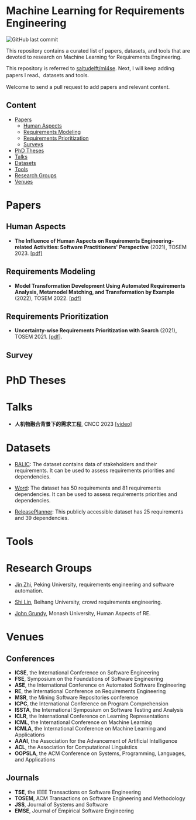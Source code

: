 # Machine Learning for Requirements Engineering
![GitHub last commit](https://img.shields.io/github/last-commit/jdm4pku/ml4re)

This repository contains a curated list of papers, datasets, and tools that are devoted to research on Machine Learning for Requirements Engineering. 

This repository is referred to [saltudelft/ml4se](https://github.com/saltudelft/ml4se). Next, I will keep adding papers I read、datasets and tools. 

Welcome to send a pull request to add papers and relevant content.

## Content
- [Papers](#papers)
  - [Human Aspects](#human-aspects)
  - [Requirements Modeling](#requirements-modeling)
  - [Requirements Prioritization](#requirements-prioritization)
  - [Surveys](#surveys)
- [PhD Theses](#phd-theses)
- [Talks](#talks)
- [Datasets](#datasets)
- [Tools](#tools)
- [Research Groups](#research-groups)
- [Venues](#venues)

# Papers

## Human Aspects

- **The Influence of Human Aspects on Requirements Engineering-related Activities: Software Practitioners' Perspective** (2021), TOSEM 2023. [[pdf]](https://arxiv.org/pdf/2109.07868.pdf)

## Requirements Modeling

- **Model Transformation Development Using Automated Requirements Analysis, Metamodel Matching, and Transformation by Example** (2022), TOSEM 2022. [[pdf]](https://dl.acm.org/doi/pdf/10.1145/3471907) 

## Requirements Prioritization

- **Uncertainty-wise Requirements Prioritization with Search** (2021), TOSEM 2021. [[pdf]](https://dl.acm.org/doi/pdf/10.1145/3408301).




## Survey

# PhD Theses


# Talks

- **人机物融合背景下的需求工程**, CNCC 2023 [[video]](hhttps://dl.ccf.org.cn/video/videoDetail.html?id=6700020661831680&_state=&_ack=1)

# Datasets

- [RALIC](http://www0.cs.ucl.ac.uk/staff/S.Lim/soolinglim/Datasets.html#ralic):  The dataset contains data of stakeholders and their requirements. It can be used to assess requirements priorities and dependencies.

- [Word](https://sites.google.com/site/mrkarim/data-sets): The dataset has 50 requirements and 81 requirements dependencies. It can be used to assess requirements priorities and dependencies.

- [ReleasePlanner](https://sites.google.com/site/mrkarim/data-sets): This publicly accessible dataset has 25
requirements and 39 dependencies. 


# Tools

# Research Groups

- [Jin Zhi](https://scholar.google.com.hk/citations?user=ZC7SObAAAAAJ&hl=zh-CN), Peking University, requirements engineering and software automation.
- [Shi Lin](https://people.ucas.edu.cn/~shilin?language=en), Beihang University, crowd requirements engineering.

- [John Grundy](https://sites.google.com/site/johncgrundy/), Monash University, Human Aspects of RE. 

# Venues

## Conferences
- **ICSE**, the International Conference on Software Engineering
- **FSE**, Symposium on the Foundations of Software Engineering
- **ASE**, the International Conference on Automated Software Engineering
- **RE**, the International Conference on Requirements Engineering
- **MSR**, the Mining Software Repositories conference
- **ICPC**, the International Conference on Program Comprehension
- **ISSTA**, the International Symposium on Software Testing and Analysis
- **ICLR**, the International Conference on Learning Representations
- **ICML**, the International Conference on Machine Learning
- **ICMLA**, the International Conference on Machine Learning and Applications
- **AAAI**, the Association for the Advancement of Artificial
Intelligence 
- **ACL**, the Association for Computational Linguistics
- **OOPSLA**, the ACM Conference on Systems, Programming, Languages, and Applications

## Journals
- **TSE**, the IEEE Transactions on Software Engineering
- **TOSEM**, ACM Transactions on Software Engineering and Methodology
- **JSS**, Journal of Systems and Software
- **EMSE**, Journal of Empirical Software Engineering



    
